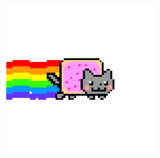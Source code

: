 [![](https://github.com/marchphat/marchphat/blob/main/Gif/PYh.gif)](https://github.com/marchphat)
<!-- | [![Top Langs](https://github-readme-stats.vercel.app/api/top-langs/?username=marchphat&layout=donut)](https://github.com/marchphat/github-readme-stats) | [![](https://github.com/marchphat/marchphat/blob/main/Gif/PYh.gif)](https://github.com/marchphat) |
|---|---|
 -->
